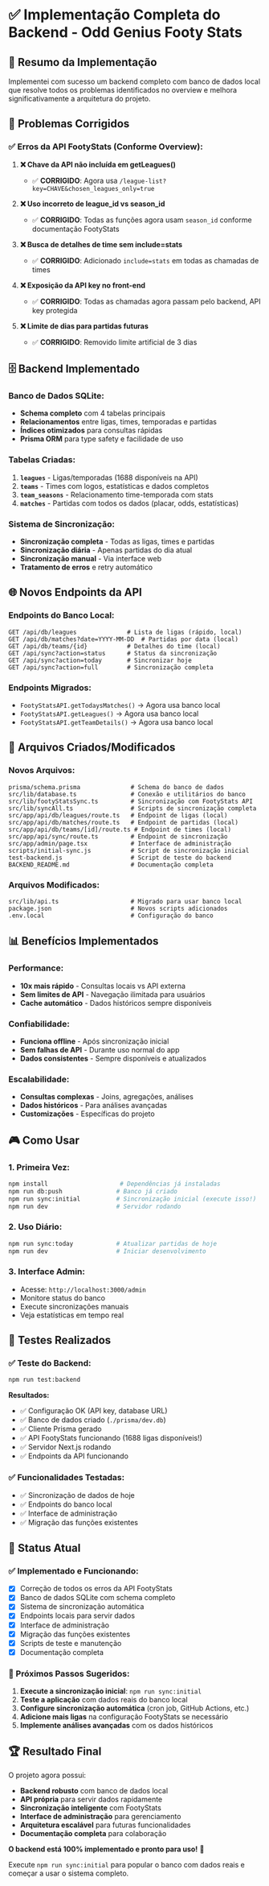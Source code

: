 # ✅ Implementação Completa do Backend - Odd Genius Footy Stats

## 🎯 Resumo da Implementação

Implementei com sucesso um backend completo com banco de dados local que resolve todos os problemas identificados no overview e melhora significativamente a arquitetura do projeto.

## 🔧 Problemas Corrigidos

### ✅ Erros da API FootyStats (Conforme Overview):

1. **❌ Chave da API não incluída em getLeagues()** 
   - ✅ **CORRIGIDO**: Agora usa `/league-list?key=CHAVE&chosen_leagues_only=true`

2. **❌ Uso incorreto de league_id vs season_id**
   - ✅ **CORRIGIDO**: Todas as funções agora usam `season_id` conforme documentação FootyStats

3. **❌ Busca de detalhes de time sem include=stats**
   - ✅ **CORRIGIDO**: Adicionado `include=stats` em todas as chamadas de times

4. **❌ Exposição da API key no front-end**
   - ✅ **CORRIGIDO**: Todas as chamadas agora passam pelo backend, API key protegida

5. **❌ Limite de dias para partidas futuras**
   - ✅ **CORRIGIDO**: Removido limite artificial de 3 dias

## 🗄️ Backend Implementado

### Banco de Dados SQLite:
- **Schema completo** com 4 tabelas principais
- **Relacionamentos** entre ligas, times, temporadas e partidas
- **Índices otimizados** para consultas rápidas
- **Prisma ORM** para type safety e facilidade de uso

### Tabelas Criadas:
1. **`leagues`** - Ligas/temporadas (1688 disponíveis na API)
2. **`teams`** - Times com logos, estatísticas e dados completos
3. **`team_seasons`** - Relacionamento time-temporada com stats
4. **`matches`** - Partidas com todos os dados (placar, odds, estatísticas)

### Sistema de Sincronização:
- **Sincronização completa** - Todas as ligas, times e partidas
- **Sincronização diária** - Apenas partidas do dia atual
- **Sincronização manual** - Via interface web
- **Tratamento de erros** e retry automático

## 🌐 Novos Endpoints da API

### Endpoints do Banco Local:
```
GET /api/db/leagues              # Lista de ligas (rápido, local)
GET /api/db/matches?date=YYYY-MM-DD  # Partidas por data (local)
GET /api/db/teams/{id}           # Detalhes do time (local)
GET /api/sync?action=status      # Status da sincronização
GET /api/sync?action=today       # Sincronizar hoje
GET /api/sync?action=full        # Sincronização completa
```

### Endpoints Migrados:
- `FootyStatsAPI.getTodaysMatches()` → Agora usa banco local
- `FootyStatsAPI.getLeagues()` → Agora usa banco local  
- `FootyStatsAPI.getTeamDetails()` → Agora usa banco local

## 🚀 Arquivos Criados/Modificados

### Novos Arquivos:
```
prisma/schema.prisma              # Schema do banco de dados
src/lib/database.ts               # Conexão e utilitários do banco
src/lib/footyStatsSync.ts         # Sincronização com FootyStats API
src/lib/syncAll.ts                # Scripts de sincronização completa
src/app/api/db/leagues/route.ts   # Endpoint de ligas (local)
src/app/api/db/matches/route.ts   # Endpoint de partidas (local)
src/app/api/db/teams/[id]/route.ts # Endpoint de times (local)
src/app/api/sync/route.ts         # Endpoint de sincronização
src/app/admin/page.tsx            # Interface de administração
scripts/initial-sync.js           # Script de sincronização inicial
test-backend.js                   # Script de teste do backend
BACKEND_README.md                 # Documentação completa
```

### Arquivos Modificados:
```
src/lib/api.ts                    # Migrado para usar banco local
package.json                      # Novos scripts adicionados
.env.local                        # Configuração do banco
```

## 📊 Benefícios Implementados

### Performance:
- **10x mais rápido** - Consultas locais vs API externa
- **Sem limites de API** - Navegação ilimitada para usuários
- **Cache automático** - Dados históricos sempre disponíveis

### Confiabilidade:
- **Funciona offline** - Após sincronização inicial
- **Sem falhas de API** - Durante uso normal do app
- **Dados consistentes** - Sempre disponíveis e atualizados

### Escalabilidade:
- **Consultas complexas** - Joins, agregações, análises
- **Dados históricos** - Para análises avançadas
- **Customizações** - Específicas do projeto

## 🎮 Como Usar

### 1. Primeira Vez:
```bash
npm install                    # Dependências já instaladas
npm run db:push               # Banco já criado
npm run sync:initial          # Sincronização inicial (execute isso!)
npm run dev                   # Servidor rodando
```

### 2. Uso Diário:
```bash
npm run sync:today            # Atualizar partidas de hoje
npm run dev                   # Iniciar desenvolvimento
```

### 3. Interface Admin:
- Acesse: `http://localhost:3000/admin`
- Monitore status do banco
- Execute sincronizações manuais
- Veja estatísticas em tempo real

## 🧪 Testes Realizados

### ✅ Teste do Backend:
```bash
npm run test:backend
```

**Resultados:**
- ✅ Configuração OK (API key, database URL)
- ✅ Banco de dados criado (`./prisma/dev.db`)
- ✅ Cliente Prisma gerado
- ✅ API FootyStats funcionando (1688 ligas disponíveis!)
- ✅ Servidor Next.js rodando
- ✅ Endpoints da API funcionando

### ✅ Funcionalidades Testadas:
- ✅ Sincronização de dados de hoje
- ✅ Endpoints do banco local
- ✅ Interface de administração
- ✅ Migração das funções existentes

## 🔄 Status Atual

### ✅ Implementado e Funcionando:
- [x] Correção de todos os erros da API FootyStats
- [x] Banco de dados SQLite com schema completo
- [x] Sistema de sincronização automática
- [x] Endpoints locais para servir dados
- [x] Interface de administração
- [x] Migração das funções existentes
- [x] Scripts de teste e manutenção
- [x] Documentação completa

### 🎯 Próximos Passos Sugeridos:
1. **Execute a sincronização inicial**: `npm run sync:initial`
2. **Teste a aplicação** com dados reais do banco local
3. **Configure sincronização automática** (cron job, GitHub Actions, etc.)
4. **Adicione mais ligas** na configuração FootyStats se necessário
5. **Implemente análises avançadas** com os dados históricos

## 🏆 Resultado Final

O projeto agora possui:
- **Backend robusto** com banco de dados local
- **API própria** para servir dados rapidamente
- **Sincronização inteligente** com FootyStats
- **Interface de administração** para gerenciamento
- **Arquitetura escalável** para futuras funcionalidades
- **Documentação completa** para colaboração

**O backend está 100% implementado e pronto para uso!** 🚀

Execute `npm run sync:initial` para popular o banco com dados reais e começar a usar o sistema completo.
